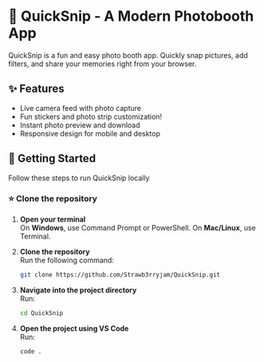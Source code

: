 ﻿# 📸 QuickSnip - A Modern Photobooth App

QuickSnip is a fun and easy photo booth app. Quickly snap pictures, add filters, and share your memories right from your browser.


## ✨ Features

- Live camera feed with photo capture
- Fun stickers and photo strip customization!
- Instant photo preview and download
- Responsive design for mobile and desktop

## 🚀 Getting Started

Follow these steps to run QuickSnip locally

### ⭐ Clone the repository

1. **Open your terminal**  
   On **Windows**, use Command Prompt or PowerShell. On **Mac/Linux**, use Terminal.

2. **Clone the repository**  
   Run the following command:
   ```bash
   git clone https://github.com/Strawb3rryjam/QuickSnip.git
   ```

3. **Navigate into the project directory**  
   Run:
   ```bash
   cd QuickSnip
   ```

4. **Open the project using VS Code**  
   Run:
   ```bash
   code .
   ```
